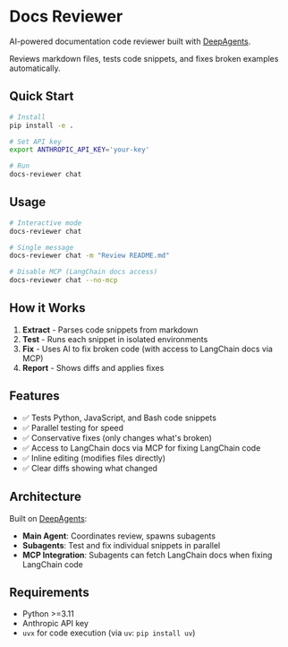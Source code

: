 # Docs Reviewer

AI-powered documentation code reviewer built with [DeepAgents](https://github.com/langchain-ai/deepagents).

Reviews markdown files, tests code snippets, and fixes broken examples automatically.

## Quick Start

```bash
# Install
pip install -e .

# Set API key
export ANTHROPIC_API_KEY='your-key'

# Run
docs-reviewer chat
```

## Usage

```bash
# Interactive mode
docs-reviewer chat

# Single message
docs-reviewer chat -m "Review README.md"

# Disable MCP (LangChain docs access)
docs-reviewer chat --no-mcp
```

## How it Works

1. **Extract** - Parses code snippets from markdown
2. **Test** - Runs each snippet in isolated environments
3. **Fix** - Uses AI to fix broken code (with access to LangChain docs via MCP)
4. **Report** - Shows diffs and applies fixes

## Features

- ✅ Tests Python, JavaScript, and Bash code snippets
- ✅ Parallel testing for speed
- ✅ Conservative fixes (only changes what's broken)
- ✅ Access to LangChain docs via MCP for fixing LangChain code
- ✅ Inline editing (modifies files directly)
- ✅ Clear diffs showing what changed

## Architecture

Built on [DeepAgents](https://github.com/langchain-ai/deepagents):
- **Main Agent**: Coordinates review, spawns subagents
- **Subagents**: Test and fix individual snippets in parallel
- **MCP Integration**: Subagents can fetch LangChain docs when fixing LangChain code

## Requirements

- Python >=3.11
- Anthropic API key
- `uvx` for code execution (via `uv`: `pip install uv`)
